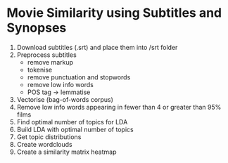 # Movie Similarity using Subtitles and Synopses 

1. Download subtitles (.srt) and place them into /srt folder
2. Preprocess subtitles
	- remove markup
	- tokenise
	- remove punctuation and stopwords
	- remove low info words
	- POS tag -> lemmatise 
3. Vectorise (bag-of-words corpus)
4. Remove low info words appearing in fewer than 4 or greater than 95% films
5. Find optimal number of topics for LDA
6. Build LDA with optimal number of topics
7. Get topic distributions
8. Create wordclouds
9. Create a similarity matrix heatmap
